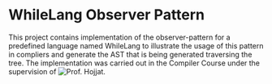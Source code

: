 # WhileLang Observer Pattern

This project contains implementation of the observer-pattern for a predefined language named WhileLang to illustrate the usage of this pattern in compliers and generate the AST that is being generated traversing the tree. 
The implementation was carried out in the Compiler Course under the supervision of ![Prof. Hojjat](https://www.cs.rit.edu/~hh/). 
